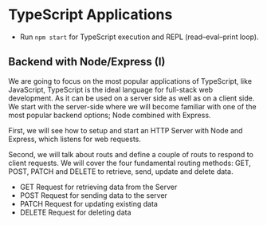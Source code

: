 # TypeScript Applications

* Run `npm start` for TypeScript execution and REPL (read–eval–print loop).

## Backend with Node/Express (I)
We are going to focus on the most popular applications of TypeScript, like JavaScript, TypeScript is the ideal language for full-stack web development. As it can be used on a server side as well as on a client side. We start with the server-side where we will become familiar with one of the most popular backend options; Node combined with Express.

First, we will see how to setup and start an HTTP Server with Node and Express, which listens for web requests.

Second, we will talk about routs and define a couple of routs to respond to client requests. We will cover the four fundamental routing methods: GET, POST, PATCH and DELETE to retrieve, send, update and delete data.
* GET Request for retrieving data from the Server
* POST Request for sending data to the server
* PATCH Request for updating existing data
* DELETE Request for deleting data